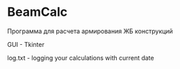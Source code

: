 # BeamCalc
Программа для расчета армирования ЖБ конструкций

GUI - Tkinter

log.txt - logging your calculations with current date
